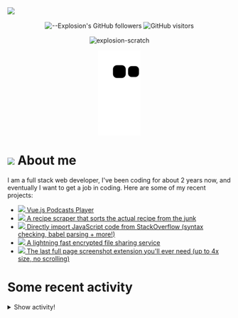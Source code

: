 <picture>
  <source media="(prefers-color-scheme: dark)" srcset="https://user-images.githubusercontent.com/61319150/169753065-1659a66c-faf9-4e8f-b065-b42205df4952.png">
  <img src="https://user-images.githubusercontent.com/61319150/169753029-4ebc7808-4c64-4203-a880-02b38084cca4.png">
</picture>

<div align=center>
  
![--Explosion's GitHub followers](https://img.shields.io/github/followers/Explosion-Scratch?color=00bbbb&style=for-the-badge&logo=github&logoColor=fff) 
![GitHub visitors](https://visitor-badge-reloaded.herokuapp.com/badge?page_id=explosion-scratch.visitor.badge.reloaded&color=00bbbb&style=for-the-badge&logo=github)

</div>

<p align=center><img align="center" src="https://github-readme-streak-stats.herokuapp.com/?user=explosion-scratch&" alt="explosion-scratch" /></p>
<p align=center><img align="center" src="https://raw.githubusercontent.com/Explosion-Scratch/Explosion-scratch/a407529eda6cf7c81265dae00a6eab19d1597632/github-contribution-grid-snake.svg" /></p>

<h1><img src="https://api.iconify.design/noto-v1:beaming-face-with-smiling-eyes.svg" width="25ch"> About me</h1>
  <p>I am a full stack web developer, I've been coding for about 2 years now, and eventually I want to get a job in coding. Here are some of my recent projects:</p>

  <ul>
     <li><a href="https://github.com/explosion-scratch/podcasts_player"><img src="https://api.iconify.design/noto-v1:musical-notes.svg"> Vue.js Podcasts Player</a></li>
     <li><a href="https://github.com/explosion-scratch/recipes/"><img src="https://api.iconify.design/noto-v1:face-savoring-food.svg"> A recipe scraper that sorts the actual recipe from the junk</a></li>
     <li><a href="https://github.com/explosion-scratch/stackoverflow_import/"><img src="https://api.iconify.design/noto-v1:man-technologist-medium-light-skin-tone.svg"> Directly import JavaScript code from StackOverflow (syntax checking, babel parsing + more!)</a></li>
     <li><a href="https://github.com/explosion-scratch/ondrop/"><img src="https://api.iconify.design/noto-v1:cloud-with-lightning.svg"> A lightning fast encrypted file sharing service</a></li>
     <li><a href="https://github.com/explosion-scratch/screenshot_extension/"><img src="https://api.iconify.design/noto-v1:computer-mouse.svg"> The last full page screenshot extension you'll ever need (up to 4x size, no scrolling)</a></li>
  </ul>
  
  # Some recent activity


<details><summary>Show activity!</summary>
<ul>
<li><p>16 hours, 25 minutes ago – Commented in <a href="https://github.com/tandpfun/skill-icons/issues/92#issuecomment-1147884322">tandpfun/skill-icons</a><blockquote>Lmao What are your skills Uhm Gmail </blockquote></p></li>
<li><p>16 hours, 26 minutes ago – Commented in <a href="https://github.com/tandpfun/skill-icons/issues/101#issuecomment-1147883378">tandpfun/skill-icons</a><blockquote>Not sure what s wrong with the video keeps glitching</blockquote></p></li>
<li><p>1 day, 21 hours, 37 minutes ago – Commented in <a href="https://github.com/oslabs-beta/Svelvet/issues/65#issuecomment-1146831662">oslabs-beta/Svelvet</a><blockquote> hi love this suggestion we ll be fixing up default node and edge settings in the near future with this in mind stay tuned and i ll let you know </blockquote></p></li>
<li><p>1 day, 21 hours, 38 minutes ago – Commented in <a href="https://github.com/ansh/jiffyreader.com/pull/113#issuecomment-1146831564">ansh/jiffyreader.com</a><blockquote> X140Yu Explosion Scratch I think the shortcut is favourable over the bookmarklet Lets close this No thanks I m happy to use your version of </blockquote></p></li>
<li><p>2 days, 16 hours, 35 minutes ago – Commented in <a href="https://github.com/ansh/jiffyreader.com/issues/96#issuecomment-1146678984">ansh/jiffyreader.com</a><blockquote> I have provided a hackish solution in that discussion which uses a simple htmlescaper to prevent basic XSS See more here https github com ahrm </blockquote></p></li>
<li><p>2 days, 23 hours, 20 minutes ago – Commented in <a href="https://github.com/ansh/jiffyreader.com/pull/111#issuecomment-1146611249">ansh/jiffyreader.com</a><blockquote> Cool gif https media3 giphy com media cFkiFMDg3iFoI giphy gif cid 93787727432c75gnbaymq1ha37eikm8p3dya3p4xpb7380uk rid giphy gif ct g </blockquote></p></li>
<li><p>3 days, 10 hours, 13 minutes ago – Commented in <a href="https://github.com/ansh/jiffyreader.com/pull/111#issuecomment-1146503806">ansh/jiffyreader.com</a><blockquote> You know you can just drag drop the MP4 files onto an issue comment right the videos must be under 10mb to be added </blockquote></p></li>
<li><p>3 days, 10 hours, 16 minutes ago – Commented in <a href="https://github.com/ansh/jiffyreader.com/pull/111#issuecomment-1146503236">ansh/jiffyreader.com</a><blockquote> toggle buggy behaviour video https youtu be DdvnQmN40vE That sounds like a mix of an autogenerated title and a tongue twister </blockquote></p></li>
<li><p>3 days, 11 hours, 18 minutes ago – Commented in <a href="https://github.com/ansh/jiffyreader.com/pull/111#issuecomment-1146489908">ansh/jiffyreader.com</a><blockquote> You know you can just drag drop the MP4 files onto an issue comment right </blockquote></p></li>
<li><p>3 days, 21 hours, 45 minutes ago – Commented in <a href="https://github.com/alyssaxuu/slashy/issues/7#issuecomment-1146053303">alyssaxuu/slashy</a><blockquote>Even just adding a monospace font tab trap would go a long way towards a developer experience </blockquote></p></li>
<li><p>3 days, 21 hours, 46 minutes ago – Commented in <a href="https://github.com/alyssaxuu/slashy/issues/8#issuecomment-1146052803">alyssaxuu/slashy</a><blockquote>I can see how this might be tricky to implement</blockquote></p></li>
<li><p>3 days, 21 hours, 46 minutes ago – Commented in <a href="https://github.com/alyssaxuu/slashy/issues/8#issuecomment-1146052588">alyssaxuu/slashy</a><blockquote> It might work for some commands but others are contextual require focus on the page somewhere to insert the content for example Maybe it could </blockquote></p></li>
<li><p>3 days, 21 hours, 47 minutes ago – Commented in <a href="https://github.com/alyssaxuu/slashy/issues/7#issuecomment-1146052119">alyssaxuu/slashy</a><blockquote>Using a framework for this project instead of just JQUery might also help development a lot I really like svelte because it compiles to pure HTML J </blockquote></p></li>








<li><p>4 days, 21 hours, 34 minutes ago – Commented in <a href="https://github.com/ansh/jiffyreader.com/pull/113#issuecomment-1144983124">ansh/jiffyreader.com</a><blockquote> Did you test this to check for chrome API s being undefined without the extension context It s ok to ignore these errors we can use defau </blockquote></p></li>
<li><p>4 days, 22 hours, 20 minutes ago – Commented in <a href="https://github.com/ansh/jiffyreader.com/pull/102#issuecomment-1144932844">ansh/jiffyreader.com</a><blockquote> Hi Explosion Scratch I created a PR to demo how to generate bookmarklet code based on the latest code 113 Looks nice thanks </blockquote></p></li>
<li><p>4 days, 22 hours, 20 minutes ago – Commented in <a href="https://github.com/ansh/jiffyreader.com/pull/113#issuecomment-1144932465">ansh/jiffyreader.com</a><blockquote>Did you test this to check for chrome API s being undefined without the extension context </blockquote></p></li>
<li><p>5 days, 10 hours, 39 minutes ago – Commented in <a href="https://github.com/ansh/jiffyreader.com/pull/102#issuecomment-1144342129">ansh/jiffyreader.com</a><blockquote> Explosion Scratch Nice idea but it seems that the previous versions of the code are used and we have made many changes can you also use the late </blockquote></p></li>
<li><p>5 days, 10 hours, 42 minutes ago – Commented in <a href="https://github.com/segler-alex/radiobrowser-api-rust/issues/154#issuecomment-1144340734">segler-alex/radiobrowser-api-rust</a><blockquote>What about using a URL shortener for url_resolved if it is over a certain length I know that is gd has a public no limits no auth api for this</blockquote></p></li>
</ul>
</details>
